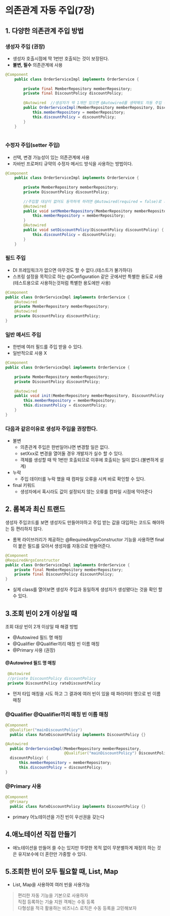 # 의존관계 자동 주입(7장)
## 1. 다양한 의존관계 주입 방법
### 생성자 주입 (권장)
- 생성자 호출시점에 딱 1번만 호출되는 것이 보장된다.
- **불변, 필수** 의존관계에 사용
```java
@Component
	public class OrderServiceImpl implements OrderService {
		
		private final MemberRepository memberRepository;
		private final DiscountPolicy discountPolicy;
		
		@Autowired  //생성자가 딱 1개만 있으면 @Autowired를 생략해도 자동 주입 된다
		public OrderServiceImpl(MemberRepository memberRepository, DiscountPolicy discountPolicy) {
			this.memberRepository = memberRepository;
			this.discountPolicy = discountPolicy;
		}
	}
	
```

### 수정자 주입(setter 주입)
- 선택, 변경 가능성이 있는 의존관계에 사용
- 자바빈 프로퍼티 규약의 수정자 메서드 방식을 사용하는 방법이다.
```java
@Component
	public class OrderServiceImpl implements OrderService {
		
		private MemberRepository memberRepository;
		private DiscountPolicy discountPolicy;
		
		//주입할 대상이 없어도 동작하게 하려면 @Autowired(required = false)로 지정(자동 주입할 대상이 없으면 수정자 메서드 자체가 호출 안도록 설정) , 기본은 true
		@Autowired 
		public void setMemberRepository(MemberRepository memberRepository) {
			this.memberRepository = memberRepository;
		}
		@Autowired
		public void setDiscountPolicy(DiscountPolicy discountPolicy) {
			this.discountPolicy = discountPolicy;
		}
	}
```

### 필드 주입
- DI 프레임워크가 없으면 아무것도 할 수 없다.(테스트가 불가하다)
- 스프링 설정을 목적으로 하는 @Configuration 같은 곳에서만 특별한 용도로 사용(테스트용으로 사용하는것처럼 특별한 용도에만 사용)
```java
@Component
public class OrderServiceImpl implements OrderService {
	@Autowired
	private MemberRepository memberRepository;
	@Autowired
	private DiscountPolicy discountPolicy;
}
```

### 일반 메서드 주입
- 한번에 여러 필드를 주입 받을 수 있다.
- 일반적으로 사용 X
```java
@Component
public class OrderServiceImpl implements OrderService {
	
	private MemberRepository memberRepository;
	private DiscountPolicy discountPolicy;
	
	@Autowired
	public void init(MemberRepository memberRepository, DiscountPolicy discountPolicy) {
		this.memberRepository = memberRepository;
		this.discountPolicy = discountPolicy;
	}
}
```

### 다음과 같은이유로 생성자 주입을 권장한다.
- 불변
  - 의존관계 주입은 한번일어나면 변경할 일은 없다.
  - setXxx로 변경을 열어둘 경우 개발자가 실수 할 수 있다.
  - 객체를 생성할 때 딱 1번만 호출되므로 이후에 호출되는 일이 없다.(불변하게 설계)
- 누락
  - 주입 데이터를 누락 했을 때 컴파일 오류을 시켜 바로 확인할 수 있다.
- final 키워드
  - 생성자에서 혹시라도 값이 설정되지 않는 오류를 컴파일 시점에 막아준다

## 2. 롬복과 최신 트랜드
생성자 주입코드를 보면 생성자도 만들어야하고 주입 받는 값을 대입하는 코드도 해야하는 등 편리하지 않다.
- 롬복 라이브러리가 제공하는 @RequiredArgsConstructor 기능을 사용하면 final이 붙은 필드를 모아서 생성자를 자동으로 만들어준다.
```java
@Component
@RequiredArgsConstructor
public class OrderServiceImpl implements OrderService {
	private final MemberRepository memberRepository;
	private final DiscountPolicy discountPolicy;
}
```
- 실제 class를 열어보면 생성자 주입과 동일하게 생성자가 생성됐다는 것을 확인 할 수 있다.


## 3.조회 빈이 2개 이상일 때

조회 대상 빈이 2개 이상일 때 해결 방법  
- @Autowired 필드 명 매칭
- @Qualifier @Qualifier끼리 매칭 빈 이름 매칭
- @Primary 사용 (권장)

#### @Autowired 필드 명 매칭
```java
 @Autowired
 //private DiscountPolicy discountPolicy
 private DiscountPolicy rateDiscountPolicy
```
- 먼저 타입 매칭을 시도 하고 그 결과에 여러 빈이 있을 때 파라미터 명으로 빈 이름 매칭

### @Qualifier @Qualifier끼리 매칭 빈 이름 매칭
```java
@Component
  @Qualifier("mainDiscountPolicy")
  public class RateDiscountPolicy implements DiscountPolicy {}
```
```java
@Autowired
  public OrderServiceImpl(MemberRepository memberRepository,
                          @Qualifier("mainDiscountPolicy") DiscountPolicy
  discountPolicy) {
      this.memberRepository = memberRepository;
      this.discountPolicy = discountPolicy;
}
```

### @Primary 사용
```java
@Component
  @Primary
  public class RateDiscountPolicy implements DiscountPolicy {}
```

- primary 어노테이션을 가진 빈이 우선권을 갖는다

## 4.애노테이션 직접 만들기
- 애노테이션을 만들어 쓸 수는 있지만 뚜렷한 목적 없이 무분별하게 재정의 하는 것은 유지보수에 더 혼란만 가중할 수 있다.

## 5.조회한 빈이 모두 필요할 때, List, Map
- List, Map을 사용하여 여러 빈을 사용가능


> 편리한 자동 기능을 기본으로 사용하자  
> 직접 등록하는 기술 지원 객체는 수동 등록  
> 다형성을 적극 활용하는 비즈니스 로직은 수동 등록을 고민해보자
